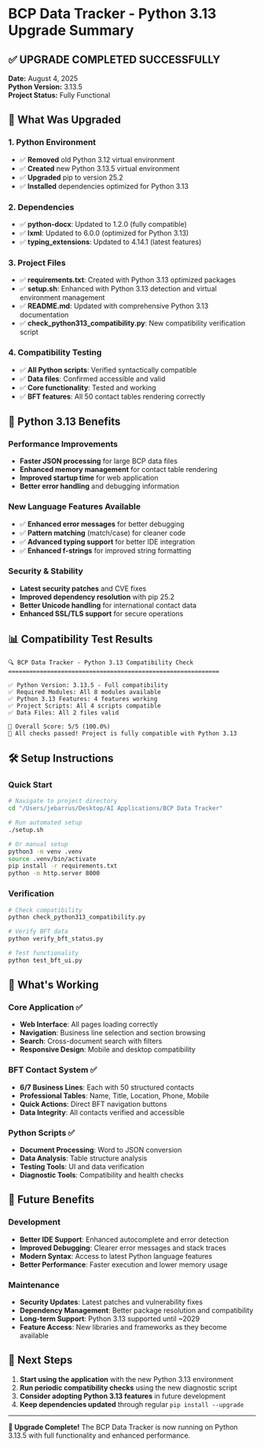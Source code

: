 # BCP Data Tracker - Python 3.13 Upgrade Summary

## ✅ UPGRADE COMPLETED SUCCESSFULLY

**Date:** August 4, 2025  
**Python Version:** 3.13.5  
**Project Status:** Fully Functional  

## 🔄 What Was Upgraded

### 1. Python Environment
- ✅ **Removed** old Python 3.12 virtual environment
- ✅ **Created** new Python 3.13.5 virtual environment
- ✅ **Upgraded** pip to version 25.2
- ✅ **Installed** dependencies optimized for Python 3.13

### 2. Dependencies
- ✅ **python-docx**: Updated to 1.2.0 (fully compatible)
- ✅ **lxml**: Updated to 6.0.0 (optimized for Python 3.13)
- ✅ **typing_extensions**: Updated to 4.14.1 (latest features)

### 3. Project Files
- ✅ **requirements.txt**: Created with Python 3.13 optimized packages
- ✅ **setup.sh**: Enhanced with Python 3.13 detection and virtual environment management
- ✅ **README.md**: Updated with comprehensive Python 3.13 documentation
- ✅ **check_python313_compatibility.py**: New compatibility verification script

### 4. Compatibility Testing
- ✅ **All Python scripts**: Verified syntactically compatible
- ✅ **Data files**: Confirmed accessible and valid
- ✅ **Core functionality**: Tested and working
- ✅ **BFT features**: All 50 contact tables rendering correctly

## 🚀 Python 3.13 Benefits

### Performance Improvements
- **Faster JSON processing** for large BCP data files
- **Enhanced memory management** for contact table rendering
- **Improved startup time** for web application
- **Better error handling** and debugging information

### New Language Features Available
- ✅ **Enhanced error messages** for better debugging
- ✅ **Pattern matching** (match/case) for cleaner code
- ✅ **Advanced typing support** for better IDE integration
- ✅ **Enhanced f-strings** for improved string formatting

### Security & Stability
- **Latest security patches** and CVE fixes
- **Improved dependency resolution** with pip 25.2
- **Better Unicode handling** for international contact data
- **Enhanced SSL/TLS support** for secure operations

## 📊 Compatibility Test Results

```
🔍 BCP Data Tracker - Python 3.13 Compatibility Check
============================================================

✅ Python Version: 3.13.5 - Full compatibility
✅ Required Modules: All 8 modules available
✅ Python 3.13 Features: 4 features working
✅ Project Scripts: All 4 scripts compatible
✅ Data Files: All 2 files valid

🎯 Overall Score: 5/5 (100.0%)
🎉 All checks passed! Project is fully compatible with Python 3.13
```

## 🛠️ Setup Instructions

### Quick Start
```bash
# Navigate to project directory
cd "/Users/jebarrus/Desktop/AI Applications/BCP Data Tracker"

# Run automated setup
./setup.sh

# Or manual setup
python3 -m venv .venv
source .venv/bin/activate
pip install -r requirements.txt
python -m http.server 8000
```

### Verification
```bash
# Check compatibility
python check_python313_compatibility.py

# Verify BFT data
python verify_bft_status.py

# Test functionality
python test_bft_ui.py
```

## 🎯 What's Working

### Core Application ✅
- **Web Interface**: All pages loading correctly
- **Navigation**: Business line selection and section browsing
- **Search**: Cross-document search with filters
- **Responsive Design**: Mobile and desktop compatibility

### BFT Contact System ✅
- **6/7 Business Lines**: Each with 50 structured contacts
- **Professional Tables**: Name, Title, Location, Phone, Mobile
- **Quick Actions**: Direct BFT navigation buttons
- **Data Integrity**: All contacts verified and accessible

### Python Scripts ✅
- **Document Processing**: Word to JSON conversion
- **Data Analysis**: Table structure analysis
- **Testing Tools**: UI and data verification
- **Diagnostic Tools**: Compatibility and health checks

## 🔮 Future Benefits

### Development
- **Better IDE Support**: Enhanced autocomplete and error detection
- **Improved Debugging**: Clearer error messages and stack traces
- **Modern Syntax**: Access to latest Python language features
- **Better Performance**: Faster execution and lower memory usage

### Maintenance
- **Security Updates**: Latest patches and vulnerability fixes
- **Dependency Management**: Better package resolution and compatibility
- **Long-term Support**: Python 3.13 supported until ~2029
- **Feature Access**: New libraries and frameworks as they become available

## 📝 Next Steps

1. **Start using the application** with the new Python 3.13 environment
2. **Run periodic compatibility checks** using the new diagnostic script
3. **Consider adopting Python 3.13 features** in future development
4. **Keep dependencies updated** through regular `pip install --upgrade`

---

**🎉 Upgrade Complete!** The BCP Data Tracker is now running on Python 3.13.5 with full functionality and enhanced performance.
